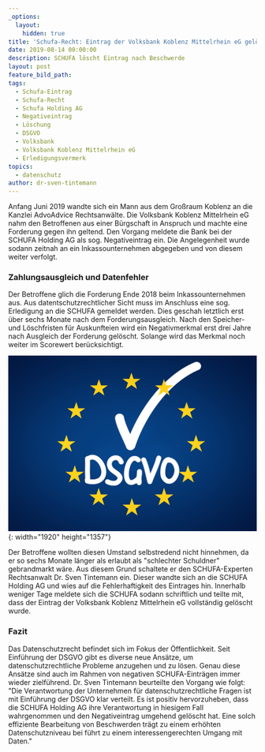 ```yaml
---
_options:
  layout:
    hidden: true
title: 'Schufa-Recht: Eintrag der Volksbank Koblenz Mittelrhein eG gelöscht'
date: 2019-08-14 00:00:00
description: SCHUFA löscht Eintrag nach Beschwerde
layout: post
feature_bild_path:
tags:
  - Schufa-Eintrag
  - Schufa-Recht
  - Schufa Holding AG
  - Negativeintrag
  - Löschung
  - DSGVO
  - Volksbank
  - Volksbank Koblenz Mittelrhein eG
  - Erledigungsvermerk
topics:
  - datenschutz
author: dr-sven-tintemann
---
```


Anfang Juni 2019 wandte sich ein Mann aus dem Gro&szlig;raum Koblenz an die Kanzlei AdvoAdvice Rechtsanw&auml;lte. Die Volksbank Koblenz Mittelrhein eG nahm den Betroffenen aus einer B&uuml;rgschaft in Anspruch und machte eine Forderung gegen ihn geltend. Den Vorgang meldete die Bank bei der SCHUFA Holding AG als sog. Negativeintrag ein. Die Angelegenheit wurde sodann zeitnah an ein Inkassounternehmen abgegeben und von diesem weiter verfolgt.&nbsp;

### Zahlungsausgleich und Datenfehler

Der Betroffene glich die Forderung Ende 2018 beim Inkassounternehmen aus. Aus datentschutzrechtlicher Sicht muss im Anschluss eine sog. Erledigung an die SCHUFA gemeldet werden. Dies geschah letztlich erst &uuml;ber sechs Monate nach dem Forderungsausgleich. Nach den Speicher- und Löschfristen f&uuml;r Auskunfteien wird ein Negativmerkmal erst drei Jahre nach Ausgleich der Forderung gelöscht. Solange wird das Merkmal noch weiter im Scorewert ber&uuml;cksichtigt.

![](/uploads/dsgvo-3446011-1920-7.jpg){: width="1920" height="1357"}

Der Betroffene wollten diesen Umstand selbstredend nicht hinnehmen, da er so sechs Monate l&auml;nger als erlaubt als "schlechter Schuldner" gebrandmarkt w&auml;re. Aus diesem Grund schaltete er den SCHUFA-Experten Rechtsanwalt Dr. Sven Tintemann ein. Dieser wandte sich an die SCHUFA Holding AG und wies auf die Fehlerhaftigkeit des Eintrages hin. Innerhalb weniger Tage meldete sich die SCHUFA sodann schriftlich und teilte mit, dass der Eintrag der Volksbank Koblenz Mittelrhein eG vollst&auml;ndig gelöscht wurde.

### Fazit

Das Datenschutzrecht befindet sich im Fokus der Öffentlichkeit. Seit Einf&uuml;hrung der DSGVO gibt es diverse neue Ans&auml;tze, um datenschutzrechtliche Probleme anzugehen und zu lösen. Genau diese Ans&auml;tze sind auch im Rahmen von negativen SCHUFA-Eintr&auml;gen immer wieder zielf&uuml;hrend. Dr. Sven Tintemann beurteilte den Vorgang wie folgt: "Die Verantwortung der Unternehmen f&uuml;r datenschutzrechtliche Fragen ist mit Einf&uuml;hrung der DSGVO klar verteilt. Es ist positiv hervorzuheben, dass die SCHUFA Holding AG ihre Verantwortung in hiesigem Fall wahrgenommen und den Negativeintrag umgehend gelöscht hat. Eine solch effiziente Bearbeitung von Beschwerden tr&auml;gt zu einem erhöhten Datenschutzniveau bei f&uuml;hrt zu einem interessengerechten Umgang mit Daten."